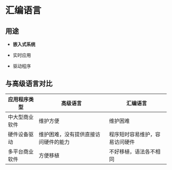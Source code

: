 # 汇编语言

## 用途

* **嵌入式系统**

* 实时应用
* 驱动程序

## 与高级语言对比

| 应用程序类型   | 高级语言                             | 汇编语言                       |
| -------------- | ------------------------------------ | ------------------------------ |
| 中大型商业软件 | 维护方便                             | 维护困难                       |
| 硬件设备驱动   | 维护困难，没有提供直接访问硬件的能力 | 程序短时容易维护，容易访问硬件 |
| 多平台商业软件 | 方便移植                             | 不好移植，语法各不相同         |

